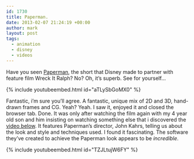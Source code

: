```yaml
---
id: 1730
title: Paperman.
date: 2013-02-07 21:24:19 +00:00
author: mark
layout: post
tags:
  - animation
  - disney
  - videos
---
```

Have you seen [Paperman](http://www.youtube.com/watch?v=aTLySbGoMX0), the short that Disney made to partner with feature film Wreck It Ralph? No? Oh, it&#8217;s superb. See for yourself&#8230;

{% include youtubeembed.html id="aTLySbGoMX0" %}

Fantastic, i&#8217;m sure you&#8217;ll agree. A fantastic, unique mix of 2D and 3D, hand-drawn frames and CG. Yeah? Yeah. I saw it, enjoyed it and closed the browser tab. Done. It was only after watching the film again with my 4 year old son and him insisting on watching something else that i discovered the [video below](http://www.youtube.com/watch?v=TZJLtujW6FY). It features Paperman&#8217;s director, John Kahrs, telling us about the look and style and techniques used. I found it fascinating. The software they&#8217;ve created to achieve the Paperman look appears to be _incredible_.

{% include youtubeembed.html id="TZJLtujW6FY" %}
